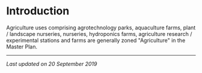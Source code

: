 # Introduction

Agriculture uses comprising agrotechnology parks, aquaculture farms, plant / landscape nurseries, nurseries, hydroponics farms, agriculture research / experimental stations and farms are generally zoned "Agriculture" in the Master Plan.

---

*Last updated on 20 September 2019*
